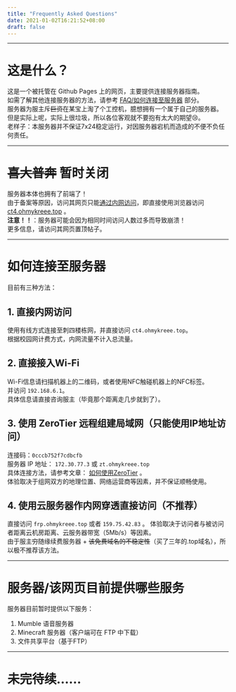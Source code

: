 ```yaml
---
title: "Frequently Asked Questions"
date: 2021-01-02T16:21:52+08:00
draft: false
---
```

-----

# 这是什么？

这是一个被托管在 Github Pages 上的网页，主要提供连接服务器指南。   
如需了解其他连接服务器的方法，请参考 [FAQ/如何连接至服务器](#如何连接至服务器) 部分。  
服务器为服主斥~~巨资~~在某宝上淘了个工控机，臆想拥有一个属于自己的服务器。  
但是实际上呢，实际上很垃圾，所以各位客观就不要抱有太大的期望😢。  
老样子：本服务器并不保证7x24稳定运行，对因服务器宕机而造成的不便不负任何责任。  

-----
# ~~喜大普奔~~ 暂时关闭
服务器本体也拥有了前端了！   
由于备案等原因，访问其网页只能[通过内网访问](#如何连接至服务器)，即直接使用浏览器访问 [ct4.ohmykreee.top](http://ct4.ohmykreee.top) 。   
**注意！！**：服务器可能会因为相同时间访问人数过多而导致崩溃！   
更多信息，请访问其网页置顶帖子。

-----
# 如何连接至服务器

目前有三种方法：

## 1. 直接内网访问

使用有线方式连接至刺四楼栋网，并直接访问 `ct4.ohmykreee.top`。  
根据校园网计费方式，内网流量不计入总流量。

## 2. 直接接入Wi-Fi

Wi-Fi信息请扫描机器上的二维码，或者使用NFC触碰机器上的NFC标签。   
并访问 `192.168.6.1`。  
具体信息请直接咨询服主（毕竟那个距离走几步就到了）。

## 3. 使用 ZeroTier 远程组建局域网（只能使用IP地址访问）

连接码：`0cccb752f7cdbcfb`  
服务器 IP 地址： `172.30.77.3` 或 `zt.ohmykreee.top`   
具体连接方法，请参考文章： [如何使用ZeroTier](/posts/how-to-use-zerotier/) 。  
体验取决于组网双方的地理位置、网络运营商等因素，并不保证顺畅使用。

## 4. 使用云服务器作内网穿透直接访问（不推荐）

直接访问 `frp.ohmykreee.top` 或者 `159.75.42.83` 。
体验取决于访问者与被访问者距离云机房距离、云服务器带宽（5Mb/s）等因素。  
由于服主~~穷~~随缘续费服务器 + ~~该免费域名的不稳定性~~（买了三年的.top域名），所以极不推荐该方法。  

-----
# 服务器/该网页目前提供哪些服务

服务器目前暂时提供以下服务：  
1. Mumble 语音服务器
2. Minecraft 服务器（客户端可在 FTP 中下载）
3. 文件共享平台（基于FTP）  

-----
# 未完待续……
